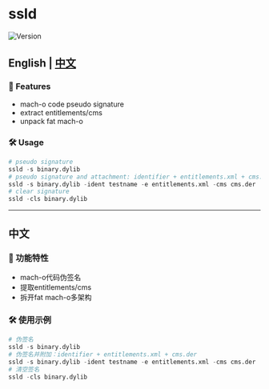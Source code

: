 # ssld
![Version](https://img.shields.io/badge/version-1.0-green)

## English | [中文](#中文)

### 🚀 Features
- mach-o code pseudo signature
- extract entitlements/cms
- unpack fat mach-o

### 🛠 Usage
```python
# pseudo signature
ssld -s binary.dylib
# pseudo signature and attachment: identifier + entitlements.xml + cms.der
ssld -s binary.dylib -ident testname -e entitlements.xml -cms cms.der
# clear signature
ssld -cls binary.dylib
```

---

## 中文

### 🚀 功能特性
- mach-o代码伪签名
- 提取entitlements/cms
- 拆开fat mach-o多架构

### 🛠 使用示例
```python
# 伪签名
ssld -s binary.dylib
# 伪签名并附加：identifier + entitlements.xml + cms.der
ssld -s binary.dylib -ident testname -e entitlements.xml -cms cms.der
# 清空签名
ssld -cls binary.dylib
```

